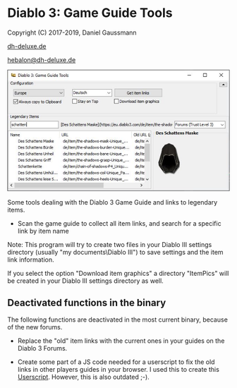 
# Diablo 3: Game Guide Tools
    
Copyright (C) 2017-2019, Daniel Gaussmann 

[dh-deluxe.de](http://www.dh-deluxe.de) 

hebalon@dh-deluxe.de 
 
 ![Screenshot](/screenshot.jpg)
   
Some tools dealing with the Diablo 3 Game Guide and links to legendary items.

* Scan the game guide to collect all item links, and search for a specific link by item name

 Note: This program will try to create two files in your Diablo III settings directory (usually "my documents\Diablo III") to save settings and the item link information. 
 
 If you select the option "Download item graphics" a directory "ItemPics" will be created in your Diablo III settings directory as well.

## Deactivated functions in the binary

The following functions are deactivated in the most current binary, because of the new forums.

* Replace the "old" item links with the current ones in your guides on the Diablo 3 Forums.

* Create some part of a JS code needed for a userscript to fix the old links in other players guides in your browser. 
I used this to create this [Userscript](http://dh-deluxe.de/files/downloads/D3-Item-Guide-Wizard.user.js). However, this is also outdated ;-). 
